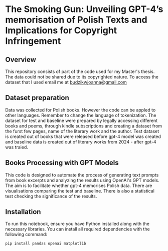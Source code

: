 # The Smoking Gun: Unveiling GPT-4’s memorisation of Polish Texts and Implications for Copyright Infringement

## Overview
This repository consists of part of the code used for my Master's thesis. The data could not be shared due to its copyrighted nature. 
To access the dataset that I used email me at budzikwjoanna@gmail.com

## Dataset preparation

Data was collected for Polish books. However the code can be appled to other languages. Remember to change the language of tokenization. 
The dataset for test and baseline were prepared by legally accessing different books and poems, through kindle subscriptions and creating a dataset from the furst few pages, name of the literary work and the author.
Test dataset is created out of books that were released before gpt-4 model was created and baseline data is created out of literary works from 2024 - after gpt-4 was traied.

## Books Processing with GPT Models

This code is designed to automate the process of generating text prompts from book excerpts and analyzing the results using OpenAI's GPT models. 
The aim is to facilitate whether gpt-4 memorises Polish data. There are visualisations comparing the test and baseline. There is also a statistical test checking the significance of the results.

## Installation

To run this notebook, ensure you have Python installed along with the necessary libraries. You can install all required dependencies with the following command:

```bash
pip install pandas openai matplotlib

